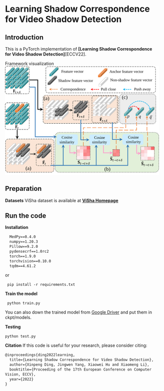 # Learning Shadow Correspondence for Video Shadow Detection

## Introduction

This is a PyTorch implementation of **[Learning Shadow Correspondence for Video Shadow Detection]**[ECCV22].



Framework visualization
![framework visualization](resources/fig_sac.svg)

## Preparation

**Datasets**
ViSha dataset is available at **[ViSha Homepage](https://erasernut.github.io/ViSha.html)**



## Run the code


**Installation**
  ```
    MedPy==0.4.0
    numpy==1.20.3
    Pillow==9.2.0
    pydensecrf==1.0rc2
    torch==1.9.0
    torchvision==0.10.0
    tqdm==4.61.2

  ``` 
  or

  ```
   pip install -r requirements.txt
  ```

**Train the model**
  ```shell
   python train.py
  ```
You can also down the trained model from [Google Driver](https://drive.google.com/file/d/1zSY2QWqauncB29ALov7q6yjWSZPc08GU/view) and put them in ckpt/models.

**Testing**

```
python test.py
```

**Citation**
If this code is useful for your research, please consider citing:

```
@inproceedings{ding2022learning,
  title={Learning Shadow Correspondence for Video Shadow Detection},
  author={Xinpeng Ding, Jingwen Yang, Xiaowei Hu and Xiaomeng Li},
  booktitle={Proceeding of the 17th European Conference on Computer Vision, ECCV},
  year={2022}
}
```






